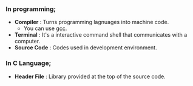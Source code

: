 ### In programming;
- **Compiler** : Turns programming lagnuages into machine code.
	- You can use [gcc](gcc.md).
- **Terminal** : It's a interactive command shell that communicates with a computer.
- **Source Code** : Codes used in development environment.

### In C Language;
- **Header File** : Library provided at the top of the source code.